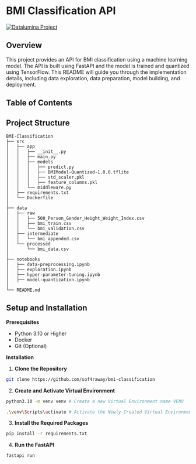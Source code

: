 # BMI Classification API

<a target="_blank" href="https://datalumina.com/">
    <img src="https://img.shields.io/badge/Datalumina-Project%20Template-2856f7" alt="Datalumina Project" />
</a>

## Overview

This project provides an API for BMI classification using a machine learning model. The API is built using FastAPI and the model is trained and quantized using TensorFlow. This README will guide you through the implementation details, including data exploration, data preparation, model building, and deployment.

## Table of Contents

## Project Structure

```
BMI-Classification
├── src
│   ├── app
│   │   ├── __init__.py
│   │   ├── main.py
│   │   ├── models
│   │   │   ├── predict.py
│   │   │   ├── BMIModel-Quantized-1.0.0.tflite
│   │   │   ├── std_scaler.pkl
│   │   │   ├── feature_columns.pkl
│   │   └── middleware.py
│   ├── requirements.txt
│   └── Dockerfile
│
├── data
│   ├── raw
│   │   ├── 500_Person_Gender_Height_Weight_Index.csv
│   │   ├── bmi_train.csv
│   │   └── bmi_validation.csv
│   ├── intermediate
│   │   └── bmi_appended.csv
│   └── processed
│       └── bmi_data.csv
│
├── notebooks
│   ├── data-preprocessing.ipynb
│   ├── exploration.ipynb
│   ├── hyper-parameter-tuning.ipynb
│   ├── model-quantization.ipynb
│
└── README.md

```

## Setup and Installation

**Prerequisites**

- Python 3.10 or Higher
- Docker
- Git (Optional)

**Installation**

1. **Clone the Repository**

```bash
git clone https://github.com/sof4raway/bmi-classification
```

2. **Create and Activate Virtual Environment**

```bash
python3.10 -m venv venv # Create a new Virtual Environment name VENV
```

```bash
.\venv\Scripts\activate # Activate the Newly Created Virtual Environment
```

3. **Install the Required Packages**

```bash
pip install -r requirements.txt
```

4. **Run the FastAPI**

```bash
fastapi run
```
